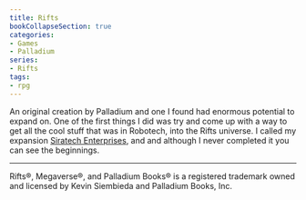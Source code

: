 ```yaml
---
title: Rifts
bookCollapseSection: true
categories:
- Games
- Palladium
series:
- Rifts
tags:
- rpg
---
```


An original creation by Palladium and one I found had enormous potential to
expand on. One of the first things I did was try and come up with a way to get
all the cool stuff that was in Robotech, into the Rifts universe. I called my
expansion [Siratech Enterprises](siratech), and and although I never completed
it you can see the beginnings.

***

Rifts®, Megaverse®, and Palladium Books® is a registered trademark owned and
licensed by Kevin Siembieda and Palladium Books, Inc.
